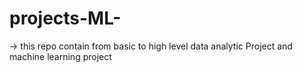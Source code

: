 # projects-ML-
-> this repo contain from basic to high level data analytic Project and machine learning project
